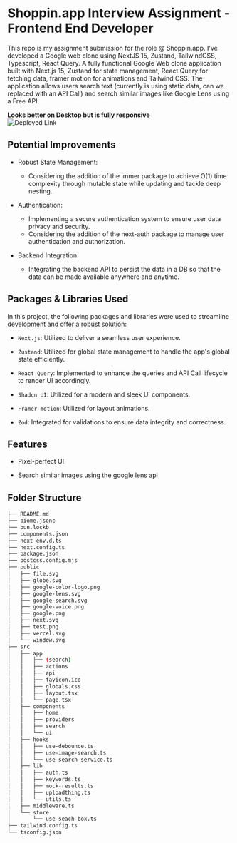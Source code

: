 
# Shoppin.app Interview Assignment - Frontend End Developer

  

This repo is my assignment submission for the role @ Shoppin.app. I've developed a Google web clone using NextJS 15, Zustand, TailwindCSS, Typescript, React Query. A fully functional Google Web clone application built with Next.js 15, Zustand for state management, React Query for fetching data, framer motion for animations and Tailwind CSS. The application allows users search text (currently is using static data, can we replaced with an API Call) and search similar images like Google Lens using a Free API.

**Looks better on Desktop but is fully responsive**
<br>
![Deployed Link]([https://next-todo-sktomsi.vercel.app/](https://google-image-search-peach.vercel.app/))

## Potential Improvements

- Robust State Management:
	- Considering the addition of the immer package to achieve O(1) time complexity through mutable state while updating and tackle deep nesting.

- Authentication:
	- Implementing a secure authentication system to ensure user data privacy and security.
	- Considering the addition of the next-auth package to manage user authentication and authorization.

  

- Backend Integration:
	- Integrating the backend API to persist the data in a DB so that the data can be made available anywhere and anytime.


## Packages & Libraries Used

In this project, the following packages and libraries were used to streamline development and offer a robust solution:

  

-  `Next.js`: Utilized to deliver a seamless user experience.

-  `Zustand`: Utilized for global state management to handle the app's global state efficiently.

-  `React Query`: Implemented to enhance the queries and API Call lifecycle to render UI accordingly.

-  `Shadcn UI`: Utilized for a modern and sleek UI components.

-  `Framer-motion`: Utilized for layout animations.

-  `Zod`: Integrated for validations to ensure data integrity and correctness.

  

## Features

  

- Pixel-perfect UI

- Search similar images using the google lens api


## Folder Structure
```bash
├── README.md
├── biome.jsonc
├── bun.lockb
├── components.json
├── next-env.d.ts
├── next.config.ts
├── package.json
├── postcss.config.mjs
├── public
│   ├── file.svg
│   ├── globe.svg
│   ├── google-color-logo.png
│   ├── google-lens.svg
│   ├── google-search.svg
│   ├── google-voice.png
│   ├── google.png
│   ├── next.svg
│   ├── test.png
│   ├── vercel.svg
│   └── window.svg
├── src
│   ├── app
│   │   ├── (search)
│   │   ├── actions
│   │   ├── api
│   │   ├── favicon.ico
│   │   ├── globals.css
│   │   ├── layout.tsx
│   │   └── page.tsx
│   ├── components
│   │   ├── home
│   │   ├── providers
│   │   ├── search
│   │   └── ui
│   ├── hooks
│   │   ├── use-debounce.ts
│   │   ├── use-image-search.ts
│   │   └── use-search-service.ts
│   ├── lib
│   │   ├── auth.ts
│   │   ├── keywords.ts
│   │   ├── mock-results.ts
│   │   ├── uploadthing.ts
│   │   └── utils.ts
│   ├── middleware.ts
│   └── store
│       └── use-seach-box.ts
├── tailwind.config.ts
└── tsconfig.json
```

